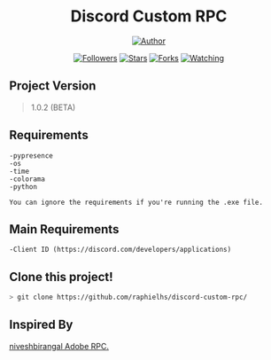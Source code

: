 <h1 align="center">Discord Custom RPC</h1>
<p align="center">
<a href="https://github.com/raphielhs"><img title="Author" src="https://img.shields.io/badge/Author-raphielhs-red.svg?style=for-the-badge&logo=github"></a>
</p>
<p align="center">
<a href="https://github.com/RaphielHS?tab=followers"><img title="Followers" src="https://img.shields.io/github/followers/mhankbarbar?color=blue&style=flat-square"></a>
<a href="https://github.com/raphielhs/discord-custom-rpc/stargazers/"><img title="Stars" src="https://img.shields.io/github/stars/raphielhs/discord-custom-rpc?color=red&style=flat-square"></a>
<a href="https://github.com/raphielhs/discord-custom-rpc/network/members"><img title="Forks" src="https://img.shields.io/github/forks/raphielhs/discord-custom-rpc?color=red&style=flat-square"></a>
<a href="https://github.com/raphielhs/discord-custom-rpc/watchers"><img title="Watching" src="https://img.shields.io/github/watchers/raphielhs/discord-custom-rpc?label=Watchers&color=blue&style=flat-square"></a>
</p>

## Project Version
> 1.0.2 (BETA)

Requirements
------------

	-pypresence
	-os
	-time
	-colorama
	-python
```
You can ignore the requirements if you're running the .exe file.
```

Main Requirements
-----------------

	-Client ID (https://discord.com/developers/applications)

## Clone this project!
```bash
> git clone https://github.com/raphielhs/discord-custom-rpc/
```

## Inspired By
[niveshbirangal Adobe RPC.](https://github.com/niveshbirangal/discord-rpc)
